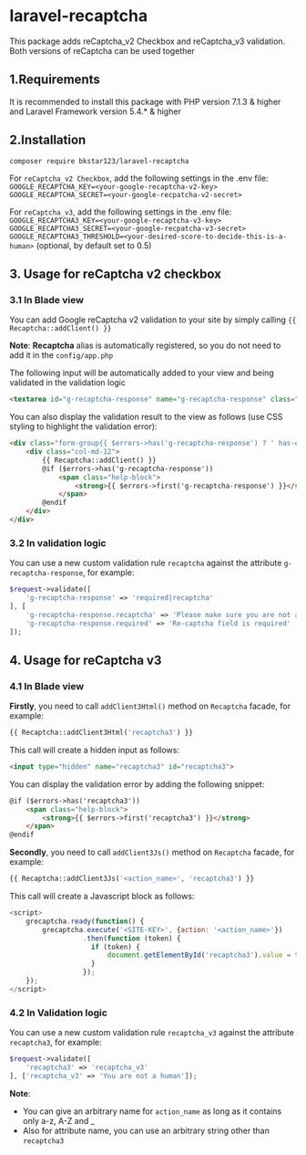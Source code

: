 # laravel-recaptcha  
This package adds reCaptcha_v2 Checkbox and reCaptcha_v3 validation. Both versions of reCaptcha can be used together

## 1.Requirements  

It is recommended to install this package with PHP version 7.1.3 & higher and Laravel Framework version 5.4.* & higher

## 2.Installation  
    composer require bkstar123/laravel-recaptcha 

For `reCaptcha_v2 Checkbox`, add the following settings in the .env file:   
    ```GOOGLE_RECAPTCHA_KEY=<your-google-recaptcha-v2-key>```  
    ```GOOGLE_RECAPTCHA_SECRET=<your-google-recpatcha-v2-secret>```  

For `reCaptcha_v3`, add the following settings in the .env file:   
    ```GOOGLE_RECAPTCHA3_KEY=<your-google-recaptcha-v3-key>```  
    ```GOOGLE_RECAPTCHA3_SECRET=<your-google-recpatcha-v3-secret>```  
    ```GOOGLE_RECAPTCHA3_THRESHOLD=<your-desired-score-to-decide-this-is-a-human>``` (optional, by default set to 0.5)  

## 3. Usage for reCaptcha v2 checkbox  

### 3.1 In Blade view

You can add Google reCaptcha v2 validation to your site by simply calling
    ```{{ Recaptcha::addClient() }}```   

**Note**: **Recaptcha** alias is automatically registered, so you do not need to add it in the `config/app.php`

The following input will be automatically added to your view and being validated in the validation logic  
```html 
<textarea id="g-recaptcha-response" name="g-recaptcha-response" class="g-recaptcha-response"></textarea>
``` 

You can also display the validation result to the view as follows (use CSS styling to highlight the validation error):    

```html
<div class="form-group{{ $errors->has('g-recaptcha-response') ? ' has-error' : '' }}">
    <div class="col-md-12">
        {{ Recaptcha::addClient() }}
        @if ($errors->has('g-recaptcha-response'))
            <span class="help-block">
                <strong>{{ $errors->first('g-recaptcha-response') }}</strong>
            </span>
        @endif
    </div>
</div>
```

### 3.2 In validation logic

You can use a new custom validation rule `recaptcha` against the attribute `g-recaptcha-response`, for example:  
```php
$request->validate([
    'g-recaptcha-response' => 'required|recaptcha'
], [
    'g-recaptcha-response.recaptcha' => 'Please make sure you are not a robot',
    'g-recaptcha-response.required' => 'Re-captcha field is required'
]);
```

## 4. Usage for reCaptcha v3  

### 4.1 In Blade view  

**Firstly**, you need to call `addClient3Html()` method on `Recaptcha` facade, for example:  
```php
{{ Recaptcha::addClient3Html('recaptcha3') }}
```

This call will create a hidden input as follows:  
```html
<input type="hidden" name="recaptcha3" id="recaptcha3">
```

You can display the validation error by adding the following snippet:  
```html
@if ($errors->has('recaptcha3'))
    <span class="help-block">
        <strong>{{ $errors->first('recaptcha3') }}</strong>
    </span>
@endif
```

**Secondly**, you need to call `addClient3Js()` method on `Recaptcha` facade, for example:  
```php
{{ Recaptcha::addClient3Js('<action_name>', 'recaptcha3') }} 
```

This call will create a Javascript block as follows:  
```javascript
<script>
    grecaptcha.ready(function() {
        grecaptcha.execute('<SITE-KEY>', {action: '<action_name>'})
                  .then(function (token) {
                    if (token) {
                        document.getElementById('recaptcha3').value = token;
                    }
                  });
    });
</script>
```

### 4.2 In Validation logic

You can use a new custom validation rule `recaptcha_v3` against the attribute `recaptcha3`, for example:  
```php
$request->validate([
    'recaptcha3' => 'recaptcha_v3'
], ['recaptcha_v3' => 'You are not a human']);
``` 

**Note**:  
- You can give an arbitrary name for `action_name` as long as it contains only a-z, A-Z and _  
- Also for attribute name, you can use an arbitrary string other than `recaptcha3`
